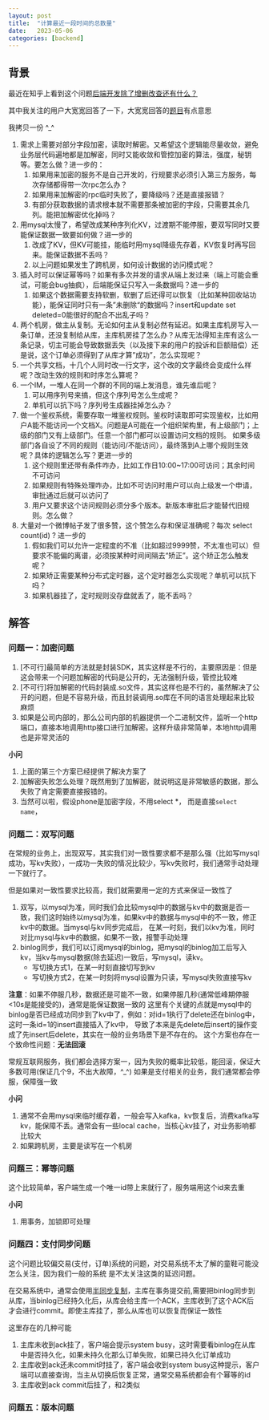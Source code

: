 ```yaml
---
layout: post
title:  "计算最近一段时间的总数量"
date:   2023-05-06
categories: [backend]
---
```


## 背景
最近在知乎上看到这个问题[后端开发除了增删改查还有什么？](https://www.zhihu.com/question/264370798)

其中我关注的用户大宽宽回答了一下，大宽宽回答的[题目](https://www.zhihu.com/question/264370798/answer/3011389456)有点意思

我拷贝一份 ^_^
1. 需求上需要对部分字段加密，读取时解密。又希望这个逻辑能尽量收敛，避免业务层代码遍地都是加解密，同时又能收敛和管控加密的算法，强度，秘钥等。要怎么做？进一步的：
   1. 如果用来加密的服务不是自己开发的，行规要求必须引入第三方服务，每次存储都得带一次rpc怎么办？
   2. 如果用来加解密的rpc临时失败了，要降级吗？还是直接报错？
   3. 有部分获取数据的请求根本就不需要那条被加密的字段，只需要其余几列。能把加解密优化掉吗？
2. 用mysql太慢了，希望改成某种序列化KV，过渡期不能停服，要双写同时又要能保证数据一致要如何做？进一步的
   1. 改成了KV，但KV可能挂，能临时用mysql降级先存着，KV恢复时再写回来。能保证数据不丢吗？
   2. 以上问题如果发生了跨机房，如何设计数据的访问模式呢？
3. 插入时可以保证幂等吗？如果有多次并发的请求从端上发过来（端上可能会重试，可能会bug抽疯），后端能保证只写入一条数据吗？进一步的
   1. 如果这个数据需要支持软删，软删了后还得可以恢复（比如某种回收站功能），能保证同时只有一条”未删除“的数据吗？insert和update set deleted=0能很好的配合不出乱子吗？
4. 两个机房，做主从复制。无论如何主从复制必然有延迟。如果主库机房写入一条订单，还没复制给从库，主库机房挂了怎么办？从库无法得知主库有这么一条记录，切主可能会导致数据丢失（以及接下来的用户的投诉和巨额赔偿）还是说，这个订单必须得到了从库才算”成功”，怎么实现呢？
5. 一个共享文档，十几个人同时改一行文字，这个改的文字最终会变成什么样呢？改动生效的规则和时序怎么算呢？
6. 一个IM，一堆人在同一个群的不同的端上发消息，谁先谁后呢？
   1. 可以用序列号来搞，但这个序列号怎么生成呢？
   2. 单机可以抗下吗？序列号生成器挂掉怎么办？
7. 做一个鉴权系统，需要存取一堆鉴权规则。鉴权时读取即可实现鉴权，比如用户A能不能访问一个文档X。问题是A可能在一个组织架构里，有上级部门；上级的部门又有上级部门。任意一个部门都可以设置访问文档的规则。 如果多级部门各自设了不同的规则（能访问/不能访问），最终落到A上哪个规则生效呢？具体的逻辑怎么写？更进一步的
   1. 这个规则里还带有条件咋办，比如工作日10:00~17:00可访问；其余时间不可访问
   2. 如果规则有特殊处理咋办，比如不可访问时用户可以向上级发一个申请，审批通过后就可以访问了
   3. 用户又要求这个访问规则必须分多个版本。新版本审批后才能替代旧规则。怎么做？
8. 大量对一个微博帖子发了很多赞，这个赞怎么存和保证准确呢？每次 select count(id) ? 进一步的
   1. 假如我们可以允许一定程度的不准（比如超过9999赞，不太准也可以）但要求不能偏的离谱，必须按某种时间间隔去“矫正”。这个矫正怎么触发呢？
   2. 如果矫正需要某种分布式定时器，这个定时器怎么实现呢？单机可以抗下吗？
   3. 如果机器挂了，定时规则没存盘就丢了，能不丢吗？

## 解答

### 问题一：加密问题
1. \[不可行\]最简单的方法就是封装SDK，其实这样是不行的，主要原因是：但是这会带来一个问题加解密的代码是公开的，无法强制升级，管控比较难
2. \[不可行\]将加解密的代码封装成.so文件，其实这样也是不行的，虽然解决了公开的问题，但是不容易升级，而且封装调用.so库在不同的语言处理起来比较麻烦
3. 如果是公司内部的，那么公司内部的机器提供一个二进制文件，监听一个http端口，直接本地调用http接口进行加解密。这样升级非常简单，本地http调用也是非常灵活的

**小问**
1. 上面的第三个方案已经提供了解决方案了
2. 加解密失败怎么处理？既然用到了加解密，就说明这是非常敏感的数据，那么失败了肯定需要直接报错的。
3. 当然可以啦，假设phone是加密字段，不用select *， 而是直接`select name`，

### 问题二：双写问题
在常规的业务上，出现双写，其实我们对一致性要求都不是那么强（比如写mysql成功，写kv失败），一成功一失败的情况比较少，写kv失败时，我们通常手动处理一下就行了。

但是如果对一致性要求比较高，我们就需要用一定的方式来保证一致性了
1. 双写，以mysql为准，同时我们会比较mysql中的数据与kv中的数据是否一致，我们这时始终以mysql为准，如果kv中的数据与mysql中的不一致，修正kv中的数据。当mysql与kv同步完成后，
在某一时刻，我们以kv为准，同时对比mysql与kv中的数据，如果不一致，报警手动处理
2. binlog同步，我们可以订阅mysql的binlog，把mysql的binlog加工后写入kv，当kv与mysql数据(除去延迟)一致后，写mysql，读kv。
    * 写切换方式1，在某一时刻直接切写到kv
    * 写切换方式2，在某一时刻将mysql设置为只读，写mysql失败直接写kv

**注意**：如果不停服几秒，数据还是可能不一致，如果停服几秒(通常低峰期停服<10s是能接受的)，通常是能保证数据一致的
这里有个关键的点就是mysql中的binlog是否已经成功同步到了kv中了，例如：对id=1执行了delete还在binlog中，这时一条id=1的insert直接插入了kv中，
导致了本来是先delete后insert的操作变成了先insert后delete，其实在一般的业务场景下是不存在的。
这个方案也存在一个致命性问题：**无法回滚**

常规互联网服务，我们都会选择方案一，因为失败的概率比较低，能回滚，保证大多数可用(保证几个9，不出大故障，^_^)
如果是支付相关的业务，我们通常都会停服，保障强一致

**小问**
1. 通常不会用mysql来临时缓存着，一般会写入kafka，kv恢复后，消费kafka写kv，能保障不丢。通常会有一些local cache，当核心kv挂了，对业务影响都比较大
2. 如果跨机房，主要是读写在一个机房

### 问题三：幂等问题
这个比较简单，客户端生成一个唯一id带上来就行了，服务端用这个id来去重

**小问**
1. 用事务，加锁即可处理

### 问题四：支付同步问题
这个问题比较偏交易(支付，订单)系统的问题，对交易系统不太了解的童鞋可能没怎么关注，因为我们一般的系统
是不太关注这类的延迟问题。

在交易系统中，通常会使用[半同步复制](https://dev.mysql.com/doc/refman/8.0/en/replication-semisync.html)，主库在事务提交前,需要把binlog同步到
从库，当binlog已经持久化后，从库会给主库一个ACK，主库收到了这个ACK后才会进行commit。即使主库挂了，那么从库也可以恢复而保证一致性

这里存在的几种可能
1. 主库未收到ack挂了，客户端会提示system busy，这时需要看binlog在从库中是否持久化，如果未持久化那么订单失败，如果已持久化订单成功
2. 主库收到ack还未commit时挂了，客户端会收到system busy这种提示，客户端可以直接查询，当主从切换后恢复正常，通常交易系统都会有个幂等的id
3. 主库收到ack commit后挂了，和2类似

### 问题五：版本问题